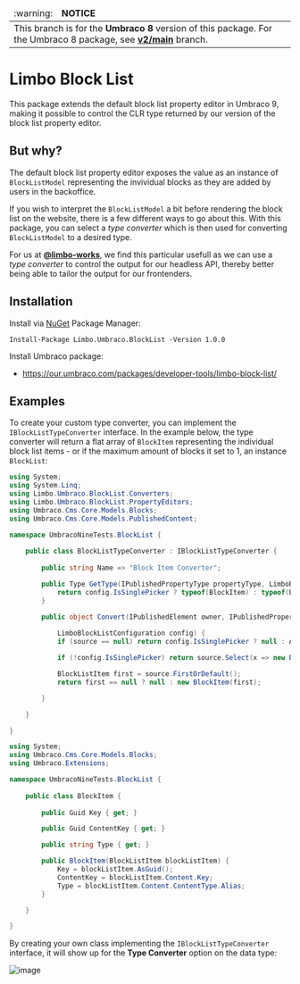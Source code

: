 <table>
  <thead>
    <tr>
      <td align="left">
        :warning:
      </td>
      <td align="left" width="100%">
          <strong>NOTICE</strong>
      </td>
    </tr>
  </thead>
  <tbody>
    <tr>
      <td colspan="2">
          This branch is for the <strong>Umbraco 8</strong> version of this package. For the Umbraco 8 package, see <a href="https://github.com/abjerner/Limbo.Umbraco.BlockList/tree/v2/main"><strong>v2/main</strong></a> branch.
      </td>
    </tr>
  </tbody>
</table>

# Limbo Block List

This package extends the default block list property editor in Umbraco 9, making it possible to control the CLR type returned by our version of the block list property editor.

## But why?

The default block list property editor exposes the value as an instance of `BlockListModel` representing the invividual blocks as they are added by users in the backoffice.

If you wish to interpret the `BlockListModel` a bit before rendering the block list on the website, there is a few different ways to go about this. With this package, you can select a *type converter* which is then used for converting `BlockListModel` to a desired type.

For us at [**@limbo-works**](https://github.com/limbo-works), we find this particular usefull as we can use a *type converter* to control the output for our headless API, thereby better being able to tailor the output for our frontenders.

## Installation

Install via [NuGet](https://www.nuget.org/packages/Limbo.Umbraco.BlockList/1.0.0) Package Manager:

```
Install-Package Limbo.Umbraco.BlockList -Version 1.0.0
```

Install Umbraco package:

- https://our.umbraco.com/packages/developer-tools/limbo-block-list/

## Examples

To create your custom type converter, you can implement the `IBlockListTypeConverter` interface. In the example below, the type converter will return a flat array of `BlockItem` representing the individual block list items - or if the maximum amount of blocks it set to 1, an instance `BlockList`:

```csharp
using System;
using System.Linq;
using Limbo.Umbraco.BlockList.Converters;
using Limbo.Umbraco.BlockList.PropertyEditors;
using Umbraco.Cms.Core.Models.Blocks;
using Umbraco.Cms.Core.Models.PublishedContent;

namespace UmbracoNineTests.BlockList {
    
    public class BlockListTypeConverter : IBlockListTypeConverter {
        
        public string Name => "Block Item Converter";

        public Type GetType(IPublishedPropertyType propertyType, LimboBlockListConfiguration config) {
            return config.IsSinglePicker ? typeof(BlockItem) : typeof(BlockItem[]);
        }

        public object Convert(IPublishedElement owner, IPublishedPropertyType propertyType, BlockListModel source,
            
            LimboBlockListConfiguration config) {
            if (source == null) return config.IsSinglePicker ? null : Array.Empty<BlockItem>();

            if (!config.IsSinglePicker) return source.Select(x => new BlockItem(x)).ToArray();

            BlockListItem first = source.FirstOrDefault();
            return first == null ? null : new BlockItem(first);

        }

    }

}
```

```csharp
using System;
using Umbraco.Cms.Core.Models.Blocks;
using Umbraco.Extensions;

namespace UmbracoNineTests.BlockList {
    
    public class BlockItem {
        
        public Guid Key { get; }

        public Guid ContentKey { get; }

        public string Type { get; }

        public BlockItem(BlockListItem blockListItem) {
            Key = blockListItem.AsGuid();
            ContentKey = blockListItem.Content.Key;
            Type = blockListItem.Content.ContentType.Alias;
        }

    }

}
```

By creating your own class implementing the `IBlockListTypeConverter` interface, it will show up for the **Type Converter** option on the data type:

![image](https://user-images.githubusercontent.com/3634580/150651412-d623fe90-c459-4c73-9f67-75461ae448e0.png)
